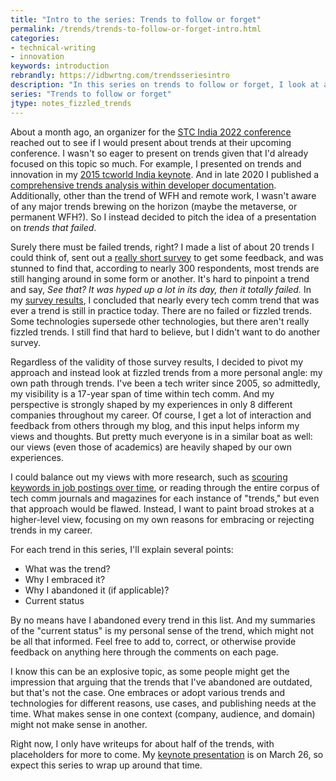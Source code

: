 ```yaml
---
title: "Intro to the series: Trends to follow or forget"
permalink: /trends/trends-to-follow-or-forget-intro.html
categories:
- technical-writing
- innovation
keywords: introduction
rebrandly: https://idbwrtng.com/trendsseriesintro
description: "In this series on trends to follow or forget, I look at about 15 different trends that I've explored in my career as a technical writer. I divided up the content into individual articles to facilitate easier navigation and browsing."
series: "Trends to follow or forget"
jtype: notes_fizzled_trends
---
```


About a month ago, an organizer for the [STC India 2022 conference](https://stc-india.org/conferences/2022/) reached out to see if I would present about trends at their upcoming conference. I wasn't so eager to present on trends given that I'd already focused on this topic so much. For example, I presented on trends and innovation in my [2015 tcworld India keynote](https://idratherbewriting.com/2015/03/18/recording-of-innovation-in-technical-communication-keynote-at-tcworld-india-2015/). And in late 2020 I published a [comprehensive trends analysis within developer documentation](https://idratherbewriting.com/learnapidoc/docapis_trends.html). Additionally, other than the trend of WFH and remote work, I wasn't aware of any major trends brewing on the horizon (maybe the metaverse, or permanent WFH?). So I instead decided to pitch the idea of a presentation on *trends that failed*.

Surely there must be failed trends, right? I made a list of about 20 trends I could think of, sent out a [really short survey](/blog/trends-that-faded-survey) to get some feedback, and was stunned to find that, according to nearly 300 respondents, most trends are still hanging around in some form or another. It's hard to pinpoint a trend and say, *See that? It was hyped up a lot in its day, then it totally failed.* In my [survey results](/blog/results-of-fizzled-trends-survey), I concluded that nearly every tech comm trend that was ever a trend is still in practice today. There are no failed or fizzled trends. Some technologies supersede other technologies, but there aren't really fizzled trends. I still find that hard to believe, but I didn't want to do another survey.

Regardless of the validity of those survey results, I decided to pivot my approach and instead look at fizzled trends from a more personal angle: my own path through trends. I've been a tech writer since 2005, so admittedly, my visibility is a 17-year span of time within tech comm. And my perspective is strongly shaped by my experiences in only 8 different companies throughout my career. Of course, I get a lot of interaction and feedback from others through my blog, and this input helps inform my views and thoughts. But pretty much everyone is in a similar boat as well: our views (even those of academics) are heavily shaped by our own experiences.

I could balance out my views with more research, such as [scouring keywords in job postings over time](/2018/10/09/tech-comm-trends-more-collaboration-with-engineers#jobads), or reading through the entire corpus of tech comm journals and magazines for each instance of "trends," but even that approach would be flawed. Instead, I want to paint broad strokes at a higher-level view, focusing on my own reasons for embracing or rejecting trends in my career.

For each trend in this series, I'll explain several points:

* What was the trend?
* Why I embraced it?
* Why I abandoned it (if applicable)?
* Current status

By no means have I abandoned every trend in this list. And my summaries of the "current status" is my personal sense of the trend, which might not be all that informed. Feel free to add to, correct, or otherwise provide feedback on anything here through the comments on each page.

I know this can be an explosive topic, as some people might get the impression that arguing that the trends that I've abandoned are outdated, but that's not the case. One embraces or adopt various trends and technologies for different reasons, use cases, and publishing needs at the time. What makes sense in one context (company, audience, and domain) might not make sense in another.

Right now, I only have writeups for about half of the trends, with placeholders for more to come. My [keynote presentation](https://stc-india.org/conferences/2022/tom-johnson-keynote/) is on March 26, so expect this series to wrap up around that time.
